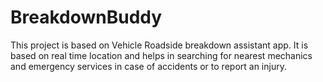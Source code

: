 # BreakdownBuddy
This project is based on Vehicle Roadside breakdown assistant app. It is based on real time location and helps in searching for nearest mechanics and emergency services in case of accidents or to report an injury. 
